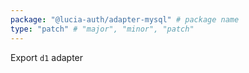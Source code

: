 ```yaml
---
package: "@lucia-auth/adapter-mysql" # package name
type: "patch" # "major", "minor", "patch"
---
```


Export `d1` adapter